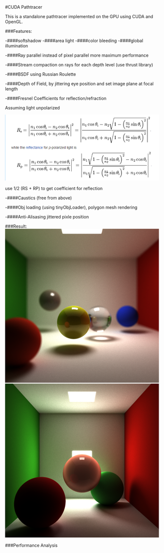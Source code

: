#CUDA Pathtracer

This is a standalone pathtracer implemented on the GPU using CUDA and OpenGL.


###Features:

  -####softshadow
  -####area light
  -####color bleeding
  -####global illumination

  -####Ray 
parallel instead of pixel parallel more maximum performance

  -####Stream
compaction on rays for each depth level (use thrust library)

  -####BSDF using Russian Roulette 
  
  -####Depth of Field, by jittering eye position and set image plane at focal length

  -####Fresnel Coefficients for reflection/refraction

   Assuming light unpolarized

   ![](fresnel1.bmp)

   use 1/2 (RS + RP) to get coefficient for reflection

  -####Caustics (free from above)

  -####Obj loading (using tinyObjLoader), polygon mesh rendering

  -####Anti-Alisasing jittered pixle position



###Result:
![](DOF.0.bmp)
![](SSS3.bmp)

###Performance Analysis




